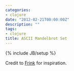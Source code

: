```yaml
---
categories:
- clojure
date: "2012-02-21T00:00:00Z"
description: ""
tags:
- clojure
title: ASCII Mandelbrot Set
---
```

{% include JB/setup %}

<script src="https://gist.github.com/1878258.js?file=mandelbrot-ascii.clj"> </script>

Credit to <a href="http://futureboy.us/frinkdocs/">Frink</a> for inspiration.